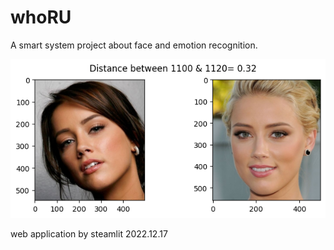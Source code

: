 # whoRU

A smart system project about face and emotion recognition.

![face recognition](assets/img/output1.png)

web application by steamlit
2022.12.17
